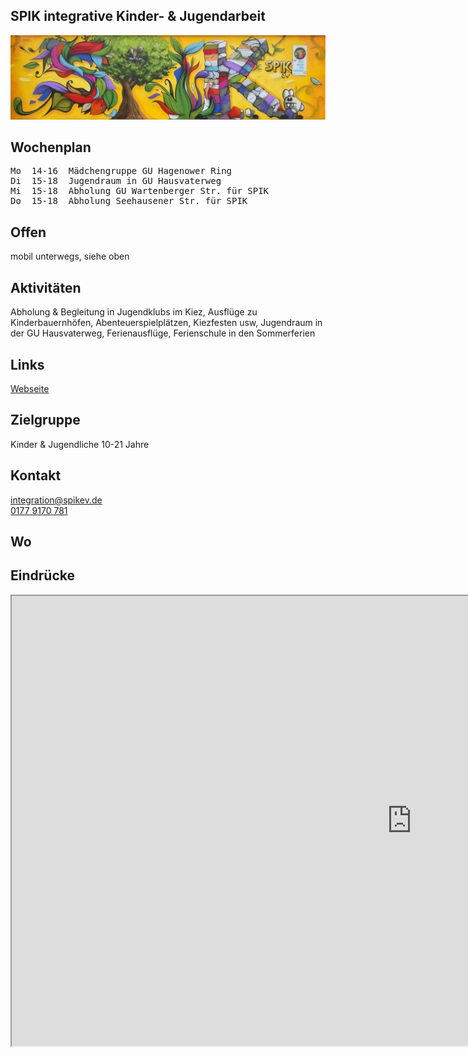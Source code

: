 ## SPIK integrative Kinder- & Jugendarbeit
<img id="topmedia" src="/Jugendklubs/images/SPIK_JK/logo.jpg" />

## Wochenplan
<pre id="weeklyschedule">
Mo  14-16  Mädchengruppe GU Hagenower Ring
Di  15-18  Jugendraum in GU Hausvaterweg
Mi  15-18  Abholung GU Wartenberger Str. für SPIK 
Do  15-18  Abholung Seehausener Str. für SPIK 
</pre>

## Offen
mobil unterwegs, siehe oben

## Aktivitäten
<p id="activities">
Abholung & Begleitung in Jugendklubs im Kiez, Ausflüge zu Kinderbauernhöfen, Abenteuerspielplätzen, Kiezfesten usw, Jugendraum in der GU Hausvaterweg, Ferienausflüge, Ferienschule in den Sommerferien
</p>

## Links
<a target="_blank" href="http://www.spikev.de/angebote-fuer-gefluechtete-junge-menschen-und-ihre-familien/">Webseite</a><br>

## Zielgruppe
Kinder & Jugendliche 10-21 Jahre

## Kontakt
[integration@spikev.de](mailto:integration@spikev.de)<br>
<a href="tel:+491779170781">0177 9170 781</a> 

## Wo
<div id="gmap"></div>
<script>window.onload = showMap('Am Berl 15, 13051 Berlin', 0, 'gmap_mini')</script>

## Eindrücke
<div class="mediacontainer">
  <!-- source: https://fettblog.eu/blog/2013/06/16/preserving-aspect-ratio-for-embedded-iframes/ //-->
  <div class="iframecontainer">
    <!--<iframe class="embeddedyoutubevideo" width="1280" height="720" src="https://vimeo.com/221344807" allow="encrypted-media" allowfullscreen></iframe>//-->
    <iframe class="embeddedyoutubevideo" width="1280" height="720" src="https://www.youtube.com/embed/bSBpJGu1TaI" allow="encrypted-media" allowfullscreen></iframe>
  </div>
</div>

